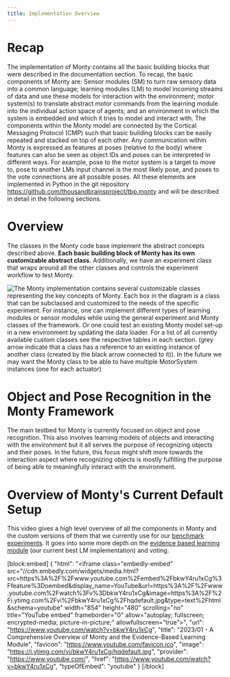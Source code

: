 ```yaml
---
title: Implementation Overview
---
```

# Recap

The implementation of Monty contains all the basic building blocks that were described in the documentation section. To recap, the basic components of Monty are: Sensor modules (SM) to turn raw sensory data into a common language; learning modules (LM) to model incoming streams of data and use these models for interaction with the environment; motor system(s) to translate abstract motor commands from the learning module into the individual action space of agents; and an environment in which the system is embedded and which it tries to model and interact with. The components within the Monty model are connected by the Cortical Messaging Protocol (CMP) such that basic building blocks can be easily repeated and stacked on top of each other. Any communication within Monty is expressed as features at poses (relative to the body) where features can also be seen as object IDs and poses can be interpreted in different ways. For example, pose to the motor system is a target to move to, pose to another LMs input channel is the most likely pose, and poses to the vote connections are all possible poses. All these elements are implemented in Python in the git repository <https://github.com/thousandbrainsproject/tbp.monty> and will be described in detail in the following sections.

# Overview

The classes in the Monty code base implement the abstract concepts described above. **Each basic building block of Monty has its own customizable abstract class.** Additionally, we have an experiment class that wraps around all the other classes and controls the experiment workflow to test Monty.

![The Monty implementation contains several customizable classes representing the key concepts of Monty. Each box in the diagram is a class that can be subclassed and customized to the needs of the specific experiment. For instance, one can implement different types of learning modules or sensor modules while using the general experiment and Monty classes of the framework. Or one could test an existing Monty model set-up in a new environment by updating the data loader. For a list of all currently available custom classes see the respective tables in each section. (grey arrow indicate that a class has a reference to an existing instance of another class (created by the black arrow connected to it)). In the future we may want the Monty class to be able to have multiple MotorSystem instances (one for each actuator)](../figures/how-monty-works/monty_classes.png)


# Object and Pose Recognition in the Monty Framework

The main testbed for Monty is currently focused on object and pose recognition. This also involves learning models of objects and interacting with the environment but it all serves the purpose of recognizing objects and their poses. In the future, this focus might shift more towards the interaction aspect where recognizing objects is mostly fulfilling the purpose of being able to meaningfully interact with the environment.

# Overview of Monty's Current Default Setup
This video gives a high level overview of all the components in Monty and the custom versions of them that we currently use for our [benchmark experiments](../overview/benchmark-experiments.md). It goes into some more depth on the [evidence based learning module](evidence-based-learning-module.md) (our current best LM implementation) and voting.

[block:embed]
{
  "html": "<iframe class=\"embedly-embed\" src=\"//cdn.embedly.com/widgets/media.html?src=https%3A%2F%2Fwww.youtube.com%2Fembed%2FbkwY4ru1xCg%3Ffeature%3Doembed&display_name=YouTube&url=https%3A%2F%2Fwww.youtube.com%2Fwatch%3Fv%3DbkwY4ru1xCg&image=https%3A%2F%2Fi.ytimg.com%2Fvi%2FbkwY4ru1xCg%2Fhqdefault.jpg&type=text%2Fhtml&schema=youtube\" width=\"854\" height=\"480\" scrolling=\"no\" title=\"YouTube embed\" frameborder=\"0\" allow=\"autoplay; fullscreen; encrypted-media; picture-in-picture;\" allowfullscreen=\"true\"></iframe>",
  "url": "https://www.youtube.com/watch?v=bkwY4ru1xCg",
  "title": "2023/01 - A Comprehensive Overview of Monty and the Evidence-Based Learning Module",
  "favicon": "https://www.youtube.com/favicon.ico",
  "image": "https://i.ytimg.com/vi/bkwY4ru1xCg/hqdefault.jpg",
  "provider": "https://www.youtube.com/",
  "href": "https://www.youtube.com/watch?v=bkwY4ru1xCg",
  "typeOfEmbed": "youtube"
}
[/block]